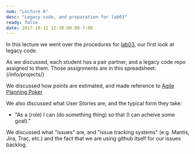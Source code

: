 ```yaml
---
num: "Lecture 6"
desc: "Legacy code, and preparation for lab03"
ready: false
date: 2017-10-12 12:30:00.00-7:00
---
```


In this lecture we went over the procedures for [lab03](/labs/lab03/), our first look at legacy code.

As we discussed, each student has a pair partner, and a legacy code repo assigned to them.  Those
assignments are in this spreadsheet: (/info/projects/)

We discussed how points are estimated, and made reference to [Agile Planning Poker](https://en.wikipedia.org/wiki/Planning_poker)

We also discussed what User Stories are, and the typical form they take:

* "As a (role) I can (do something thing) so that (I can acheive some goal)."

We discussed what "issues" are, and "issue tracking systems" (e.g. Mantis, Jira, Trac, etc.) and the fact that we are using
github itself for our issues backlog.

